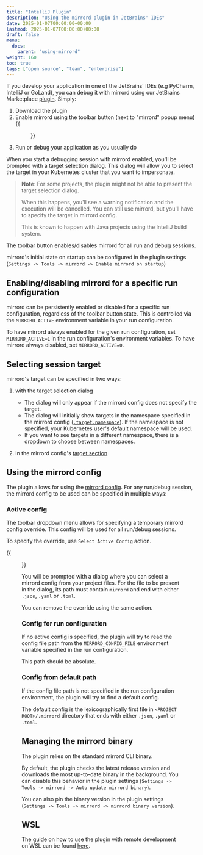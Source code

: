 ```yaml
---
title: "IntelliJ Plugin"
description: "Using the mirrord plugin in JetBrains' IDEs"
date: 2025-01-07T00:00:00+00:00
lastmod: 2025-01-07T00:00:00+00:00
draft: false
menu:
  docs:
    parent: "using-mirrord"
weight: 160
toc: true
tags: ["open source", "team", "enterprise"]
---
```


If you develop your application in one of the JetBrains' IDEs (e.g PyCharm, IntelliJ or GoLand), you can debug it with mirrord using our JetBrains Marketplace [plugin](https://plugins.jetbrains.com/plugin/19772-mirrord). Simply:
1. Download the plugin
2. Enable mirrord using the toolbar button (next to "mirrord" popup menu)
{{<figure src="images/enabler.png" alt="Select Active Config action">}}
3. Run or debug your application as you usually do

When you start a debugging session with mirrord enabled, you'll be prompted with a target selection dialog.
This dialog will allow you to select the target in your Kubernetes cluster that you want to impersonate.

> __Note__: For some projects, the plugin might not be able to present the target selection dialog.
>
> When this happens, you'll see a warning notification and the execution will be cancelled.
> You can still use mirrord, but you'll have to specify the target in mirrord config.
>
> This is known to happen with Java projects using the IntelliJ build system.

The toolbar button enables/disables mirrord for all run and debug sessions.

mirrord's initial state on startup can be configured in the plugin settings (`Settings -> Tools -> mirrord -> Enable mirrord on startup`)

## Enabling/disabling mirrord for a specific run configuration

mirrord can be persistently enabled or disabled for a specific run configuration, regardless of the toolbar button state.
This is controlled via the `MIRRORD_ACTIVE` environment variable in your run configuration.

To have mirrord always enabled for the given run configuration, set `MIRRORD_ACTIVE=1` in the run configuration's environment variables.
To have mirrord always disabled, set `MIRRORD_ACTIVE=0`.

## Selecting session target

mirrord's target can be specified in two ways: 

1. with the target selection dialog
    - The dialog will only appear if the mirrord config does not specify the target.
    - The dialog will initially show targets in the namespace specified in the mirrord config ([`.target.namespace`](/docs/reference/configuration/#target-namespace)). 
    If the namespace is not specified, your Kubernetes user's default namespace will be used.
    - If you want to see targets in a different namespace, there is a dropdown to choose between namespaces.

2. in the mirrord config's [target section](/docs/reference/configuration/#root-target)

## Using the mirrord config

The plugin allows for using the [mirrord config](/docs/reference/configuration).
For any run/debug session, the mirrord config to be used can be specified in multiple ways:

### Active config

The toolbar dropdown menu allows for specifying a temporary mirrord config override.
This config will be used for all run/debug sessions.

To specify the override, use `Select Active Config` action.

{{<figure src="images/select-active-config.png" alt="Select Active Config action">}}

You will be prompted with a dialog where you can select a mirrord config from your project files.
For the file to be present in the dialog, its path must contain `mirrord` and end with either `.json`, `.yaml` or `.toml`.

You can remove the override using the same action.

### Config for run configuration

If no active config is specified, the plugin will try to read the config file path from the `MIRRORD_CONFIG_FILE` environment variable specified in the run configuration.

This path should be absolute.

### Config from default path

If the config file path is not specified in the run configuration environment, the plugin will try to find a default config.

The default config is the lexicographically first file in `<PROJECT ROOT>/.mirrord` directory that ends with either `.json`, `.yaml` or `.toml`.

## Managing the mirrord binary

The plugin relies on the standard mirrord CLI binary.

By default, the plugin checks the latest release version and downloads the most up-to-date binary in the background.
You can disable this behavior in the plugin settings (`Settings -> Tools -> mirrord -> Auto update mirrord binary`).

You can also pin the binary version in the plugin settings (`Settings -> Tools -> mirrord -> mirrord binary version`).

## WSL

The guide on how to use the plugin with remote development on WSL can be found [here](/docs/using-mirrord/wsl/#root-project-intellij).
